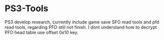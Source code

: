 PS3-Tools
=========

PS3 develop research, currently include game save SFO read tools and pfd read tools, regarding PFD still not finish. I dont understand how to decrypt PFD head table use offset 0x10 key.
